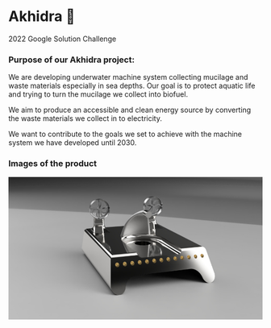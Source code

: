 # Akhidra 🌊 
2022 Google Solution Challenge

### Purpose of our Akhidra project:
We are developing underwater machine system collecting mucilage and waste materials especially in sea depths.
Our goal is to protect aquatic life and trying to turn the mucilage we collect into biofuel.

We aim to produce an accessible and clean energy source by converting the waste materials we collect in to electricity.

We want to contribute to the goals we set to achieve with the machine system we have developed until 2030.

### Images of the product

<img src="https://github.com/cyberxtw/Akhidra/blob/main/1.jpg" width="auto">
